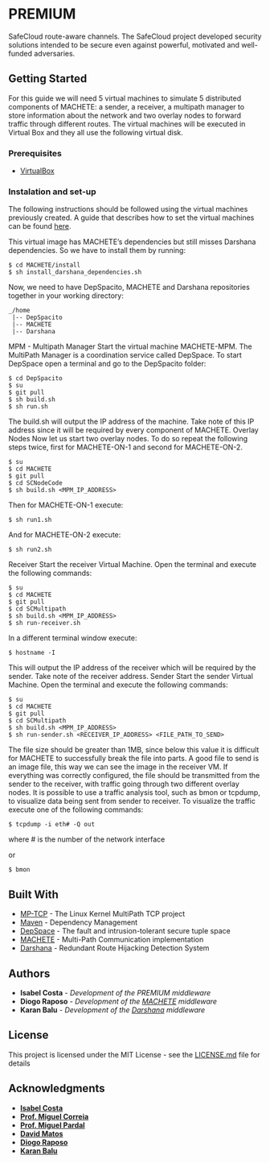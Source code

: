 # PREMIUM
SafeCloud route-aware channels. The SafeCloud project developed security solutions intended to be secure even against powerful, motivated and well-funded adversaries.


## Getting Started
For this guide we will need 5 virtual machines to simulate 5 distributed components of MACHETE: a sender, a receiver, a multipath manager to store information about the network and two overlay nodes to forward traffic through different routes. The virtual machines will be executed in Virtual Box and they all use the following virtual disk.


### Prerequisites

 * [VirtualBox](https://www.virtualbox.org)

### Instalation and set-up

The following instructions should be followed using the virtual machines previously created. A guide that describes how to set the virtual machines can be found [here](doc/VIRTUALBOX-GUIDE.md).

This virtual image has MACHETE’s dependencies but still misses Darshana dependencies. So we have to install them by running:

```
$ cd MACHETE/install 
$ sh install_darshana_dependencies.sh

```
Now, we need to have DepSpacito, MACHETE and Darshana repositories together in your working directory:

```
_/home
 |-- DepSpacito
 |-- MACHETE
 |-- Darshana 
```


MPM - Multipath Manager
Start the virtual machine MACHETE-MPM. 
The MultiPath Manager is a coordination service called DepSpace. To start DepSpace open a terminal and go to the DepSpacito folder:

```
$ cd DepSpacito
$ su
$ git pull
$ sh build.sh
$ sh run.sh
```

The build.sh will output the IP address of the machine. Take note of this IP address since it will be required by every component of MACHETE.
Overlay Nodes
Now let us start two overlay nodes. To do so repeat the following steps twice, first for MACHETE-ON-1 and second for MACHETE-ON-2.

```
$ su
$ cd MACHETE
$ git pull
$ cd SCNodeCode 
$ sh build.sh <MPM_IP_ADDRESS>
```

Then for MACHETE-ON-1 execute:
```
$ sh run1.sh
```

And for MACHETE-ON-2 execute:
```
$ sh run2.sh
```

Receiver
Start the receiver Virtual Machine. Open the terminal and execute the following commands:

```
$ su
$ cd MACHETE
$ git pull
$ cd SCMultipath
$ sh build.sh <MPM_IP_ADDRESS>
$ sh run-receiver.sh
```

In a different terminal window execute:
```
$ hostname -I
```

This will output the IP address of the receiver which will be required by the sender. Take note of the receiver address.
Sender
Start the sender Virtual Machine. Open the terminal and execute the following commands:

```
$ su
$ cd MACHETE
$ git pull
$ cd SCMultipath
$ sh build.sh <MPM_IP_ADDRESS>
$ sh run-sender.sh <RECEIVER_IP_ADDRESS> <FILE_PATH_TO_SEND>
```

The file size should be greater than 1MB, since below this value it is difficult for MACHETE to successfully break the file into parts. A good file to send is an image file, this way we can see the image in the receiver VM.
If everything was correctly configured, the file should be transmitted from the sender to the receiver, with traffic going through two different overlay nodes. It is possible to use a traffic analysis tool, such as bmon or tcpdump, to visualize data being sent from sender to receiver.
To visualize the traffic execute one of the following commands:

```
$ tcpdump -i eth# -Q out 
```
where # is the number of the network interface

or

```
$ bmon
```




## Built With

* [MP-TCP](https://www.multipath-tcp.org) - The Linux Kernel MultiPath TCP project
* [Maven](https://maven.apache.org/) - Dependency Management
* [DepSpace](https://github.com/bft-smart/depspace) - The fault and intrusion-tolerant secure tuple space 
* [MACHETE](https://github.com/inesc-id/MACHETE) - Multi-Path Communication implementation
* [Darshana](https://github.com/inesc-id/darshana) - Redundant Route Hijacking Detection System

## Authors


* **Isabel Costa** - *Development of the PREMIUM middleware*
* **Diogo Raposo** - *Development of the [MACHETE](https://github.com/inesc-id/MACHETE) middleware*
* **Karan Balu** - *Development of the [Darshana](https://github.com/inesc-id/darshana) middleware*

## License

This project is licensed under the MIT License - see the [LICENSE.md](LICENSE.md) file for details

## Acknowledgments

* **[Isabel Costa](https://github.com/isabelcosta)**
* **[Prof. Miguel Correia](https://github.com/mpcorreia)** 
* **[Prof. Miguel Pardal](https://github.com/miguelpardal)** 
* **[David Matos](https://github.com/davidmatos)** 
* **[Diogo Raposo](https://github.com/diogoraposo)** 
* **[Karan Balu](https://github.com/karan-balu)** 
